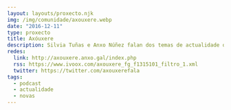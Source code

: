 ```yaml
---
layout: layouts/proxecto.njk
img: /img/comunidade/axouxere.webp
date: "2016-12-11"
type: proxecto
title: Axóuxere
description: Silvia Tuñas e Anxo Núñez falan dos temas de actualidade que a ti máis che interesan.
redes:
  link: http://axouxere.anxo.gal/index.php
  rss: https://www.ivoox.com/axouxere_fg_f1315101_filtro_1.xml
  twitter: https://twitter.com/axouxerefala
tags:
  - podcast
  - actualidade
  - novas
---
```

